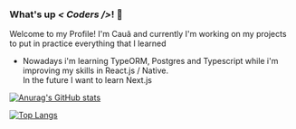 ### What's up <i>< Coders /></i>! 👋
Welcome to my Profile! I'm Cauã and currently I'm working on my projects to put in practice everything that I learned 

 * Nowadays i'm learning TypeORM, Postgres and Typescript while i'm improving my skills in React.js / Native. <br> In the future I want to learn Next.js
 
[![Anurag's GitHub stats](https://github-readme-stats.vercel.app/api?username=cauas1&count_private=true&theme=radical)](https://github.com/anuraghazra/github-readme-stats)

[![Top Langs](https://github-readme-stats.vercel.app/api/top-langs/?username=anuraghazra&theme=radical&layout=compact)](https://github.com/anuraghazra/github-readme-stats)

